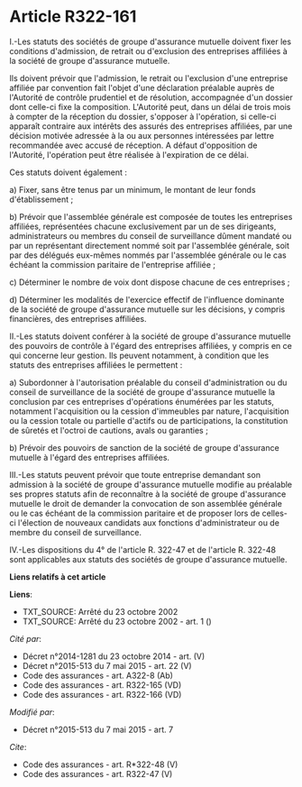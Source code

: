 # Article R322-161

I.-Les statuts des sociétés de groupe d'assurance mutuelle doivent fixer les conditions d'admission, de retrait ou
d'exclusion des entreprises affiliées à la société de groupe d'assurance mutuelle. 

Ils doivent prévoir que l'admission, le retrait ou l'exclusion d'une entreprise affiliée par convention fait l'objet d'une
déclaration préalable auprès de l'Autorité de contrôle prudentiel et de résolution, accompagnée d'un dossier dont celle-ci
fixe la composition. L'Autorité peut, dans un délai de trois mois à compter de la réception du dossier, s'opposer à
l'opération, si celle-ci apparaît contraire aux intérêts des assurés des entreprises affiliées, par une décision motivée
adressée à la ou aux personnes intéressées par lettre recommandée avec accusé de réception. A défaut d'opposition de
l'Autorité, l'opération peut être réalisée à l'expiration de ce délai. 

Ces statuts doivent également : 

a) Fixer, sans être tenus par un minimum, le montant de leur fonds d'établissement ; 

b) Prévoir que l'assemblée générale est composée de toutes les entreprises affiliées, représentées chacune exclusivement par
un de ses dirigeants, administrateurs ou membres du conseil de surveillance dûment mandaté ou par un représentant directement
nommé soit par l'assemblée générale, soit par des délégués eux-mêmes nommés par l'assemblée générale ou le cas échéant la
commission paritaire de l'entreprise affiliée ; 

c) Déterminer le nombre de voix dont dispose chacune de ces entreprises ; 

d) Déterminer les modalités de l'exercice effectif de l'influence dominante de la société de groupe d'assurance mutuelle sur
les décisions, y compris financières, des entreprises affiliées. 

II.-Les statuts doivent conférer à la société de groupe d'assurance mutuelle des pouvoirs de contrôle à l'égard des
entreprises affiliées, y compris en ce qui concerne leur gestion. Ils peuvent notamment, à condition que les statuts des
entreprises affiliées le permettent : 

a) Subordonner à l'autorisation préalable du conseil d'administration ou du conseil de surveillance de la société de groupe
d'assurance mutuelle la conclusion par ces entreprises d'opérations énumérées par les statuts, notamment l'acquisition ou la
cession d'immeubles par nature, l'acquisition ou la cession totale ou partielle d'actifs ou de participations, la
constitution de sûretés et l'octroi de cautions, avals ou garanties ; 

b) Prévoir des pouvoirs de sanction de la société de groupe d'assurance mutuelle à l'égard des entreprises affiliées. 

III.-Les statuts peuvent prévoir que toute entreprise demandant son admission à la société de groupe d'assurance mutuelle
modifie au préalable ses propres statuts afin de reconnaître à la société de groupe d'assurance mutuelle le droit de demander
la convocation de son assemblée générale ou le cas échéant de la commission paritaire et de proposer lors de celles-ci
l'élection de nouveaux candidats aux fonctions d'administrateur ou de membre du conseil de surveillance. 

IV.-Les dispositions du 4° de l'article R. 322-47 et de l'article R. 322-48 sont applicables aux statuts des sociétés de
groupe d'assurance mutuelle.

**Liens relatifs à cet article**

**Liens**:

  - TXT_SOURCE: Arrêté du 23 octobre 2002
  - TXT_SOURCE: Arrêté du 23 octobre 2002 - art. 1 ()

_Cité par_:

  - Décret n°2014-1281 du 23 octobre 2014 - art. (V)
  - Décret n°2015-513 du 7 mai 2015 - art. 22 (V)
  - Code des assurances - art. A322-8 (Ab)
  - Code des assurances - art. R322-165 (VD)
  - Code des assurances - art. R322-166 (VD)

_Modifié par_:

  - Décret n°2015-513 du 7 mai 2015 - art. 7

_Cite_:

  - Code des assurances - art. R*322-48 (V)
  - Code des assurances - art. R322-47 (V)
